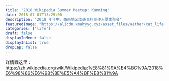 ```yaml
---
title: '2018 Wikipedia Summer Meetup: Kunming'
date: 2018-07-01T13:29:00
description: "2018 年年中，西南地区维基百科创作人夏季聚会"
featuredImage: "https://alicdn.kmahyyg.xyz/asset_files/aether/cat_life.webp"
categories: ["life"]
draft: false
displayInMenu: false
displayInList: true
dropCap: false
---
```



详情戳这里：  https://zh.wikipedia.org/wiki/Wikipedia:%E8%81%9A%E4%BC%9A/2018%E6%98%86%E6%98%8E%E5%A4%8F%E8%81%9A
